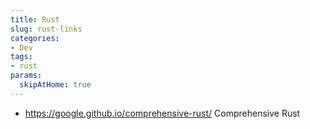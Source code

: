 ```yaml
---
title: Rust
slug: rust-links
categories:
- Dev
tags:
- rust
params:
  skipAtHome: true
---
```


- https://google.github.io/comprehensive-rust/ Comprehensive Rust
